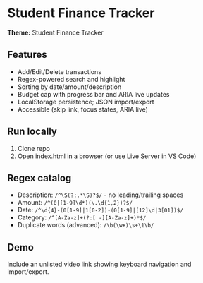 # Student Finance Tracker

**Theme:** Student Finance Tracker

## Features
- Add/Edit/Delete transactions
- Regex-powered search and highlight
- Sorting by date/amount/description
- Budget cap with progress bar and ARIA live updates
- LocalStorage persistence; JSON import/export
- Accessible (skip link, focus states, ARIA live)

## Run locally
1. Clone repo
2. Open index.html in a browser (or use Live Server in VS Code)

## Regex catalog
- Description: `/^\S(?:.*\S)?$/` - no leading/trailing spaces
- Amount: `/^(0|[1-9]\d*)(\.\d{1,2})?$/`
- Date: `/^\d{4}-(0[1-9]|1[0-2])-(0[1-9]|[12]\d|3[01])$/`
- Category: `/^[A-Za-z]+(?:[ -][A-Za-z]+)*$/`
- Duplicate words (advanced): `/\b(\w+)\s+\1\b/`

## Demo
Include an unlisted video link showing keyboard navigation and import/export.
